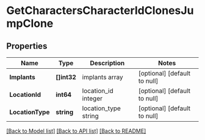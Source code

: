 # GetCharactersCharacterIdClonesJumpClone

## Properties
Name | Type | Description | Notes
------------ | ------------- | ------------- | -------------
**Implants** | **[]int32** | implants array | [optional] [default to null]
**LocationId** | **int64** | location_id integer | [optional] [default to null]
**LocationType** | **string** | location_type string | [optional] [default to null]

[[Back to Model list]](../README.md#documentation-for-models) [[Back to API list]](../README.md#documentation-for-api-endpoints) [[Back to README]](../README.md)


